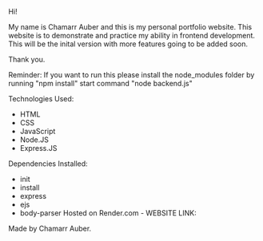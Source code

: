 Hi!

My name is Chamarr Auber and this is my personal portfolio website. This website is to demonstrate and practice my ability in frontend development. This will be the inital version with more features going to be added soon.

Thank you.

Reminder: If you want to run this please install the node_modules folder by running "npm install" start command "node backend.js"

Technologies Used:
- HTML
- CSS
- JavaScript
- Node.JS
- Express.JS
  
Dependencies Installed:
- init
- install
- express
- ejs
- body-parser
Hosted on Render.com - WEBSITE LINK:

Made by Chamarr Auber.
